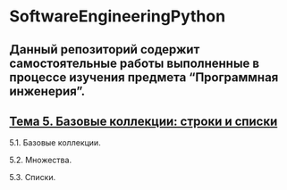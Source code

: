 # SoftwareEngineeringPython

## Данный репозиторий содержит самостоятельные работы выполненные в процессе изучения предмета “Программная инженерия”.

## [Тема 5. Базовые коллекции: строки и списки]()
5.1. Базовые коллекции.

5.2. Множества.

5.3. Списки.
